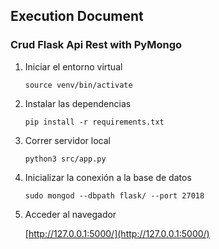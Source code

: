 ## Execution Document
### Crud Flask Api Rest with PyMongo

1. Iniciar el entorno virtual

    ~~~
    source venv/bin/activate
    ~~~

2.  Instalar las dependencias    

    ~~~
    pip install -r requirements.txt
    ~~~

3.  Correr servidor local    

    ~~~
    python3 src/app.py
    ~~~

4. Inicializar la conexión a la base de datos

    ~~~
    sudo mongod --dbpath flask/ --port 27018
    ~~~

5.  Acceder al navegador    

    [http://127.0.0.1:5000/](http://127.0.0.1:5000/)